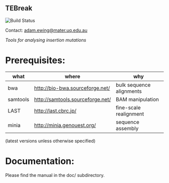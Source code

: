 ## TEBreak 

<img src="https://travis-ci.org/MischaLundberg/tebreak.svg?branch=master" alt="Build Status" />

Contact: adam.ewing@mater.uq.edu.au

*Tools for analysing insertion mutations*

# Prerequisites:

|what     | where | why |
|---------|-------|-----|
|bwa      | http://bio-bwa.sourceforge.net/  | bulk sequence alignments |
|samtools | http://samtools.sourceforge.net/ | BAM manipulation |
|LAST     | http://last.cbrc.jp/ | fine-scale realignment |
|minia    | http://minia.genouest.org/ | sequence assembly |


(latest versions unless otherwise specified)

# Documentation:

Please find the manual in the doc/ subdirectory.
